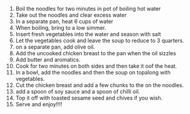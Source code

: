 1. Boil the noodles for two minutes in pot of boiling hot water
2. Take out the noodles and clear excess water
3. In a separate pan, heat 6 cups of water
4. When boiling, bring to a low simmer.
5. Insert fresh vegetables into the water and season with salt
6. Let the vegetables cook and leave the soup to reduce to 3 quarters.
7. on a separate pan, add olive oil.
8. Add the uncooked chicken breast to the pan when the oil sizzles
9. Add butter and aromatics.
10. Cook for two minutes on both sides and then take it oof the heat.
11. In a bowl, add the noodles and then the soup on topalong with vegetables.
12. Cut the chicken breast and add a few chunks to the on the noodles.
13. add a spoon of soy sauce and a spoon of chilli oil.
14. Top it off with toasted sesame seed and chives if you wish.
15. Serve and enjoy!!!!